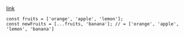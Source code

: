 [link](https://ultimatecourses.com/blog/all-about-immutable-arrays-and-objects-in-javascript#push)

``` JS
const fruits = ['orange', 'apple', 'lemon'];
const newFruits = [...fruits, 'banana']; // = ['orange', 'apple', 'lemon', 'banana']
```

